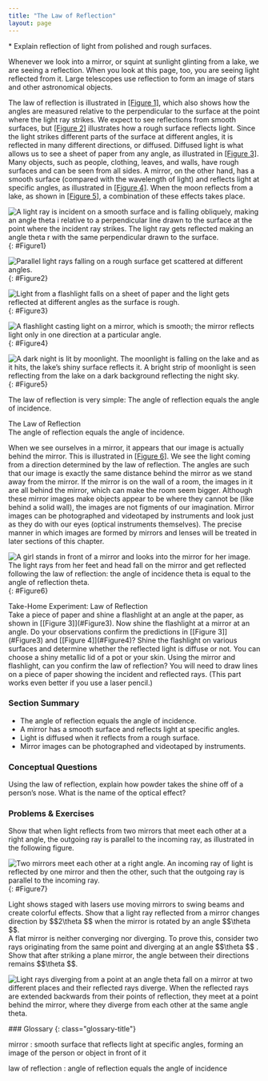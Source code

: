 ```yaml
---
title: "The Law of Reflection"
layout: page
---
```


<div class="abstract" markdown="1">
* Explain reflection of light from polished and rough surfaces.
</div>

Whenever we look into a mirror, or squint at sunlight glinting from a lake, we
are seeing a reflection. When you look at this page, too, you are seeing light
reflected from it. Large telescopes use reflection to form an image of stars and
other astronomical objects.

The law of reflection is illustrated in [[Figure 1]](#Figure1), which also shows
how the angles are measured relative to the perpendicular to the surface at the
point where the light ray strikes. We expect to see reflections from smooth
surfaces, but [[Figure 2]](#Figure2) illustrates how a rough surface reflects
light. Since the light strikes different parts of the surface at different
angles, it is reflected in many different directions, or diffused. Diffused
light is what allows us to see a sheet of paper from any angle, as illustrated
in [[Figure 3]](#Figure3). Many objects, such as people, clothing, leaves, and
walls, have rough surfaces and can be seen from all sides. A mirror, on the
other hand, has a smooth surface (compared with the wavelength of light) and
reflects light at specific angles, as illustrated in [[Figure 4]](#Figure4).
When the moon reflects from a lake, as shown in [[Figure 5]](#Figure5), a
combination of these effects takes place.

![A light ray is incident on a smooth surface and is falling obliquely, making an angle theta i relative to a perpendicular line drawn to the surface at the point where the incident ray strikes. The light ray gets reflected making an angle theta r with the same perpendicular drawn to the surface.](../resources/Figure_26_02_01.jpg "The law of reflection states that the angle of reflection equals the angle of incidence&#x2014; \( \theta_r = \theta_i \). The angles are measured relative to the perpendicular to the surface at the point where the ray strikes the surface.")
{: #Figure1}

![Parallel light rays falling on a rough surface get scattered at different angles.](../resources/Figure_26_02_02.jpg "Light is diffused when it reflects from a rough surface. Here many parallel rays are incident, but they are reflected at many different angles since the surface is rough.")
{: #Figure2}

![Light from a flashlight falls on a sheet of paper and the light gets reflected at different angles as the surface is rough.](../resources/Figure_26_02_03.jpg "When a sheet of paper is illuminated with many parallel incident rays, it can be seen at many different angles, because its surface is rough and diffuses the light.")
{: #Figure3}

![A flashlight casting light on a mirror, which is smooth; the mirror reflects light only in one direction at a particular angle.](../resources/Figure_26_02_04.jpg "A mirror illuminated by many parallel rays reflects them in only one direction, since its surface is very smooth. Only the observer at a particular angle will see the reflected light.")
{: #Figure4}

![A dark night is lit by moonlight. The moonlight is falling on the lake and as it hits, the lake&#x2019;s shiny surface reflects it. A bright strip of moonlight is seen reflecting from the lake on a dark background reflecting the night sky.](../resources/Figure_26_02_05.jpg "Moonlight is spread out when it is reflected by the lake, since the surface is shiny but uneven. (credit: Diego Torres Silvestre, Flickr)")
{: #Figure5}

The law of reflection is very simple: The angle of reflection equals the angle
of incidence.

<div class="note" data-has-label="true" data-label="" markdown="1">
<div class="title">
The Law of Reflection
</div>
The angle of reflection equals the angle of incidence.

</div>

When we see ourselves in a mirror, it appears that our image is actually behind
the mirror. This is illustrated in [[Figure 6]](#Figure6). We see the light
coming from a direction determined by the law of reflection. The angles are such
that our image is exactly the same distance behind the mirror as we stand away
from the mirror. If the mirror is on the wall of a room, the images in it are
all behind the mirror, which can make the room seem bigger. Although these
mirror images make objects appear to be where they cannot be (like behind a
solid wall), the images are not figments of our imagination. Mirror images can
be photographed and videotaped by instruments and look just as they do with our
eyes (optical instruments themselves). The precise manner in which images are
formed by mirrors and lenses will be treated in later sections of this chapter.

![A girl stands in front of a mirror and looks into the mirror for her image. The light rays from her feet and head fall on the mirror and get reflected following the law of reflection: the angle of incidence theta is equal to the angle of reflection theta.](../resources/Figure_26_02_06.jpg "Our image in a mirror is behind the mirror. The two rays shown are those that strike the mirror at just the correct angles to be reflected into the eyes of the person. The image appears to be in the direction the rays are coming from when they enter the eyes.")
{: #Figure6}

<div class="note" data-has-label="true" data-label="" markdown="1">
<div class="title">
Take-Home Experiment: Law of Reflection
</div>
Take a piece of paper and shine a flashlight at an angle at the paper, as shown in [[Figure 3]](#Figure3). Now shine the flashlight at a mirror at an angle. Do your observations confirm the predictions in [[Figure 3]](#Figure3) and [[Figure 4]](#Figure4)? Shine the flashlight on various surfaces and determine whether the reflected light is diffuse or not. You can choose a shiny metallic lid of a pot or your skin. Using the mirror and flashlight, can you confirm the law of reflection? You will need to draw lines on a piece of paper showing the incident and reflected rays. (This part works even better if you use a laser pencil.)

</div>

### Section Summary

* The angle of reflection equals the angle of incidence.
* A mirror has a smooth surface and reflects light at specific angles.
* Light is diffused when it reflects from a rough surface.
* Mirror images can be photographed and videotaped by instruments.

### Conceptual Questions

<div class="exercise" data-element-type="conceptual-questions">
<div class="problem" markdown="1">
Using the law of reflection, explain how powder takes the shine off of a person’s nose. What is the name of the optical effect?

</div>
</div>

### Problems &amp; Exercises

<div class="exercise" data-element-type="problem-exercises">
<div class="problem" markdown="1">
Show that when light reflects from two mirrors that meet each other at a right angle, the outgoing ray is parallel to the incoming ray, as illustrated in the following figure.

![Two mirrors meet each other at a right angle. An incoming ray of light is reflected by one mirror and then the other, such that the outgoing ray is parallel to the incoming ray.](../resources/Figure_26_02_08.jpg "A corner reflector sends the reflected ray back in a direction parallel to the incident ray, independent of incoming direction.")
{: #Figure7}

</div>
</div>

<div class="exercise" data-element-type="problem-exercises">
<div class="problem" markdown="1">
Light shows staged with lasers use moving mirrors to swing beams and create colorful effects. Show that a light ray reflected from a mirror changes direction by  $$2\theta  $$
 when the mirror is rotated by an angle  $$\theta  $$.

</div>
</div>

<div class="exercise" data-element-type="problem-exercises">
<div class="problem" markdown="1">
A flat mirror is neither converging nor diverging. To prove this, consider two rays originating from the same point and diverging at an angle  $$\theta  $$ .
 Show that after striking a plane mirror, the angle between their directions remains  $$\theta  $$.

![Light rays diverging from a point at an angle theta fall on a mirror at two different places and their reflected rays diverge. When the reflected rays are extended backwards from their points of reflection, they meet at a point behind the mirror, where they diverge from each other at the same angle theta.](../resources/Figure_26_02_09.jpg "A flat mirror neither converges nor diverges light rays. Two rays continue to diverge at the same angle after reflection.")

</div>
</div>

<div class="glossary" markdown="1">
### Glossary
{: class="glossary-title"}

mirror
: smooth surface that reflects light at specific angles, forming an image of the
person or object in front of it

law of reflection
: angle of reflection equals the angle of incidence

</div>
